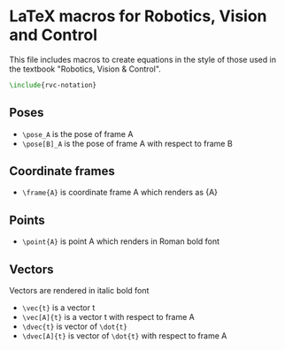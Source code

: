 # LaTeX macros for Robotics, Vision and Control

This file includes macros to create equations in the style of those used in the textbook "Robotics, Vision & Control".

```latex
\include{rvc-notation}
```

## Poses

* `\pose_A` is the pose of frame A
* `\pose[B]_A` is the pose of frame A with respect to frame B

## Coordinate frames

* `\frame{A}` is coordinate frame A which renders as {A}

## Points

* `\point{A}` is point A which renders in Roman bold font

## Vectors

Vectors are rendered in italic bold font

* `\vec{t}` is a vector t 
* `\vec[A]{t}` is a vector t with respect to frame A
* `\dvec{t}` is vector of `\dot{t}`
* `\dvec[A]{t}` is vector of `\dot{t}` with respect to frame A

